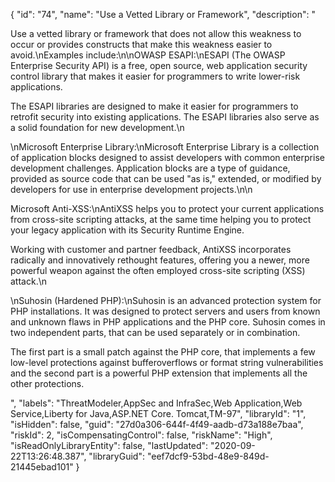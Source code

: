 {
  "id": "74",
  "name": "Use a Vetted Library or Framework",
  "description": "<p>Use a vetted library or framework that does not allow this weakness to occur or provides constructs that make this weakness easier to avoid.\nExamples include:\n\nOWASP ESAPI:\nESAPI (The OWASP Enterprise Security API) is a free, open source, web application security control library that makes it easier for programmers to write lower-risk applications. </p><p>The ESAPI libraries are designed to make it easier for programmers to retrofit security into existing applications. The ESAPI libraries also serve as a solid foundation for new development.\n</p><p>\nMicrosoft Enterprise Library:\nMicrosoft Enterprise Library is a collection of application blocks designed to assist developers with common enterprise development challenges. Application blocks are a type of guidance, provided as source code that can be used \"as is,\" extended, or modified by developers for use in enterprise development projects.\n\n</p><p>Microsoft Anti-XSS:\nAntiXSS helps you to protect your current applications from cross-site scripting attacks, at the same time helping you to protect your legacy application with its Security Runtime Engine. </p><p>Working with customer and partner feedback, AntiXSS incorporates radically and innovatively rethought features, offering you a newer, more powerful weapon against the often employed cross-site scripting (XSS) attack.\n</p><p>\nSuhosin (Hardened PHP):\nSuhosin is an advanced protection system for PHP installations. It was designed to protect servers and users from known and unknown flaws in PHP applications and the PHP core. Suhosin comes in two independent parts, that can be used separately or in combination. </p><p>The first part is a small patch against the PHP core, that implements a few low-level protections against bufferoverflows or format string vulnerabilities and the second part is a powerful PHP extension that implements all the other protections.</p>",
  "labels": "ThreatModeler,AppSec and InfraSec,Web Application,Web Service,Liberty for Java,ASP.NET Core. Tomcat,TM-97",
  "libraryId": "1",
  "isHidden": false,
  "guid": "27d0a306-644f-4f49-aadb-d73a188e7baa",
  "riskId": 2,
  "isCompensatingControl": false,
  "riskName": "High",
  "isReadOnlyLibraryEntity": false,
  "lastUpdated": "2020-09-22T13:26:48.387",
  "libraryGuid": "eef7dcf9-53bd-48e9-849d-21445ebad101"
}